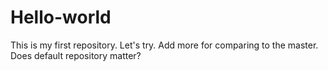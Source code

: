 # Hello-world
This is my first repository. Let's try.
Add more for comparing to the master.
Does default repository matter?
